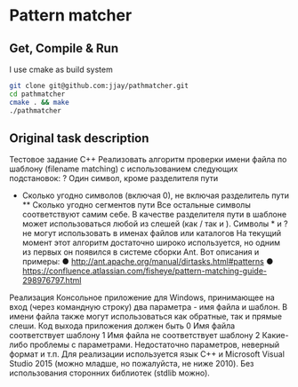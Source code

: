 Pattern matcher
===============

Get, Compile & Run
------------------

I use cmake as build system

```bash
git clone git@github.com:jjay/pathmatcher.git
cd pathmatcher
cmake . && make
./pathmatcher
```

Original task description
-------------------------

Тестовое задание C++
Реализовать алгоритм проверки имени файла по шаблону (filename matching) с использованием
следующих подстановок:
? Один символ, кроме разделителя пути
* Сколько угодно символов (включая 0), не включая разделитель пути
** Сколько угодно сегментов пути
Все остальные символы соответствуют самим себе. В качестве разделителя пути в шаблоне может
использоваться любой из слешей (как / так и \). Символы * и ? не могут использовать в именах
файлов или каталогов
На текущий момент этот алгоритм достаточно широко используется, но одним из первых он появился в
системе сборки Ant. Вот описания и примеры:
● http://ant.apache.org/manual/dirtasks.html#patterns
● https://confluence.atlassian.com/fisheye/pattern-matching-guide-298976797.html

Реализация
Консольное приложение для Windows, принимающее на вход (через командную строку) два параметра -
имя файла и шаблон. В имени файла также могут использоваться как обратные, так и прямые слеши.
Код выхода приложения должен быть
0 Имя файла соответствует шаблону
1 Имя файла не соответствует шаблону
2 Какие-либо проблемы с параметрами. Недостаточно параметров, неверный формат и т.п.
Для реализации используется язык C++ и Microsoft Visual Studio 2015 (можно младше, но пожалуйста,
не ниже 2010). Без использования сторонних библиотек (stdlib можно).
